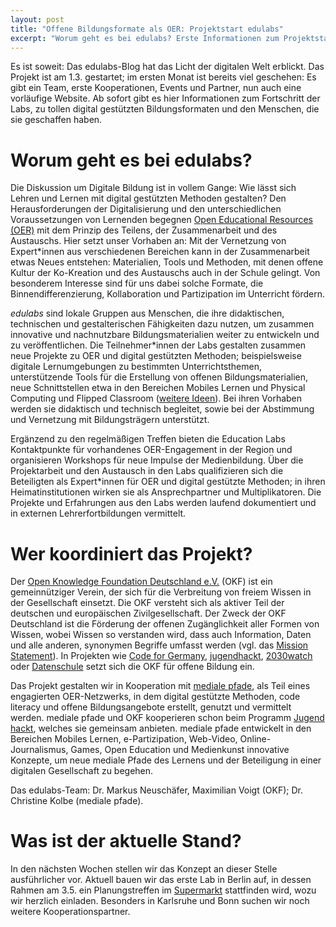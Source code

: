 ```yaml
---
layout: post
title: "Offene Bildungsformate als OER: Projektstart edulabs"
excerpt: "Worum geht es bei edulabs? Erste Informationen zum Projektstart"
---
```

Es ist soweit: Das edulabs-Blog hat das Licht der digitalen Welt erblickt. Das Projekt ist am 1.3. gestartet; im ersten Monat ist bereits viel geschehen: Es gibt ein Team, erste Kooperationen, Events und Partner, nun auch eine vorläufige Website. Ab sofort gibt es hier Informationen zum Fortschritt der Labs, zu tollen digital gestützten Bildungsformaten und den Menschen, die sie geschaffen haben.

# Worum geht es bei edulabs?

Die Diskussion um Digitale Bildung ist in vollem Gange: Wie lässt sich Lehren und Lernen mit digital gestützten Methoden gestalten? Den Herausforderungen der Digitalisierung und den unterschiedlichen Voraussetzungen von Lernenden begegnen [Open Educational Resources (OER)](https://de.wikipedia.org/wiki/Open_Educational_Resources) mit dem Prinzip des Teilens, der Zusammenarbeit und des Austauschs. Hier setzt unser Vorhaben an: Mit der Vernetzung von Expert*innen aus verschiedenen Bereichen kann in der Zusammenarbeit etwas Neues entstehen: Materialien, Tools und Methoden, mit denen offene Kultur der Ko-Kreation und des Austauschs auch in der Schule gelingt. Von besonderem Interesse sind für uns dabei solche Formate, die Binnendifferenzierung, Kollaboration und Partizipation im Unterricht fördern.

*edulabs* sind lokale Gruppen aus Menschen, die ihre didaktischen, technischen und gestalterischen Fähigkeiten dazu nutzen, um zusammen innovative und nachnutzbare Bildungsmaterialien weiter zu entwickeln und zu veröffentlichen. Die Teilnehmer*innen der Labs gestalten zusammen neue Projekte zu OER und digital gestützten Methoden; beispielsweise digitale Lernumgebungen zu bestimmten Unterrichtsthemen, unterstützende Tools für die Erstellung von offenen Bildungsmaterialien, neue Schnittstellen etwa in den Bereichen Mobiles Lernen und Physical Computing und Flipped Classroom ([weitere Ideen](https://pad.okfn.de/p/33c3-open-education)). Bei ihren Vorhaben werden sie didaktisch und technisch begleitet, sowie bei der Abstimmung und Vernetzung mit Bildungsträgern unterstützt.

Ergänzend zu den regelmäßigen Treffen bieten die Education Labs Kontaktpunkte für vorhandenes OER-Engagement in der Region und organisieren Workshops für neue Impulse der Medienbildung. Über die Projektarbeit und den Austausch in den Labs qualifizieren sich die Beteiligten als Expert*innen für OER und digital gestützte Methoden; in ihren Heimatinstitutionen wirken sie als Ansprechpartner und Multiplikatoren. Die Projekte und Erfahrungen aus den Labs werden laufend dokumentiert und in externen Lehrerfortbildungen vermittelt.

# Wer koordiniert das Projekt?

Der [Open Knowledge Foundation Deutschland e.V.](https://www.okfn.de) (OKF) ist ein gemeinnütziger Verein, der sich für die Verbreitung von freiem Wissen in der Gesellschaft einsetzt. Die OKF  versteht sich als aktiver Teil der deutschen und europäischen Zivilgesellschaft. Der Zweck der OKF Deutschland ist die Förderung der offenen Zugänglichkeit aller Formen von Wissen, wobei Wissen so verstanden wird, dass auch Information, Daten und alle anderen, synonymen Begriffe umfasst werden
(vgl. das [Mission Statement](okfn.de/mission)). In Projekten wie [Code for Germany](https://www.codefor.de), [jugendhackt](https://www.jugendhackt.org), [2030watch](http://2030-watch.de) oder [Datenschule](https://www.datenschule.de) setzt sich die OKF für offene Bildung ein.

Das Projekt gestalten wir in Kooperation mit [mediale pfade](http://www.medialepfade.org/), als Teil eines engagierten OER-Netzwerks, in dem digital gestützte Methoden, code literacy und offene Bildungsangebote erstellt, genutzt und vermittelt werden. mediale pfade und OKF kooperieren schon beim Programm [Jugend hackt](https://jugendhackt.org/), welches sie gemeinsam anbieten. mediale pfade entwickelt in den Bereichen Mobiles Lernen, e-Partizipation, Web-Video, Online-Journalismus, Games, Open Education und Medienkunst innovative Konzepte, um neue mediale Pfade des Lernens und der Beteiligung in einer digitalen Gesellschaft zu begehen.

Das edulabs-Team: Dr. Markus Neuschäfer, Maximilian Voigt (OKF); Dr. Christine Kolbe (mediale pfade).

# Was ist der aktuelle Stand?

In den nächsten Wochen stellen wir das Konzept an dieser Stelle ausführlicher vor. Aktuell bauen wir das erste Lab in Berlin auf, in dessen Rahmen am 3.5. ein Planungstreffen im [Supermarkt](http://www.supermarkt-berlin.net) stattfinden wird, wozu wir herzlich einladen. Besonders in Karlsruhe und Bonn suchen wir noch weitere Kooperationspartner.
